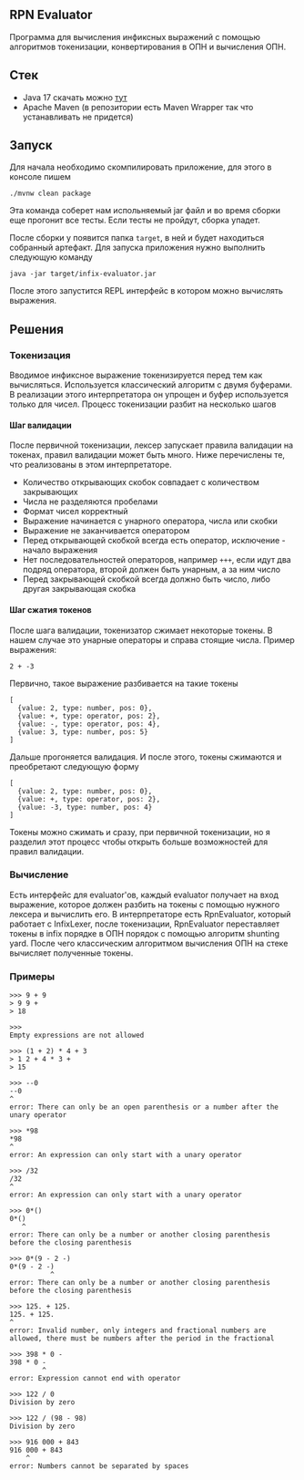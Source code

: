 ## RPN Evaluator

Программа для вычисления инфиксных выражений с помощью алгоритмов токенизации, конвертирования в ОПН и вычисления ОПН.

## Стек

- Java 17 скачать можно [тут](https://www.oracle.com/java/technologies/javase/jdk17-archive-downloads.html)
- Apache Maven (в репозитории есть Maven Wrapper так что устанавливать не придется)

## Запуск

Для начала необходимо скомпилировать приложение, для этого в консоле пишем

```text
./mvnw clean package
```

Эта команда соберет нам испольняемый jar файл и во время сборки еще прогонит все тесты. Если тесты не пройдут, сборка упадет.

После сборки у появится папка `target`, в ней и будет находиться собранный артефакт. Для запуска приложения нужно выполнить следующую команду

```text
java -jar target/infix-evaluator.jar
```

После этого запустится REPL интерфейс в котором можно вычислять выражения.

## Решения

### Токенизация

Вводимое инфиксное выражение токенизируется перед тем как вычисляться. Используется классический алгоритм с двумя буферами. В реализации этого
интерпретатора он упрощен и буфер используется только для чисел. Процесс токенизации разбит на несколько шагов

#### Шаг валидации

После первичной токенизации, лексер запускает правила валидации на токенах, правил валидации может быть много. Ниже перечислены те, что
реализованы в этом интерпретаторе.

- Количество открывающих скобок совпадает с количеством закрывающих
- Числа не разделяются пробелами
- Формат чисел корректный
- Выражение начинается с унарного оператора, числа или скобки
- Выражение не заканчивается оператором
- Перед открывающей скобкой всегда есть оператор, исключение - начало выражения
- Нет последовательностей операторов, например `+++`, если идут два подряд оператора, второй должен быть унарным, а за ним число
- Перед закрывающей скобкой всегда должно быть число, либо другая закрывающая скобка

#### Шаг сжатия токенов

После шага валидации, токенизатор сжимает некоторые токены. В нашем случае это унарные операторы и справа стоящие числа. Пример выражения:

```text
2 + -3
```

Первично, такое выражение разбивается на такие токены

```text
[
  {value: 2, type: number, pos: 0},
  {value: +, type: operator, pos: 2},
  {value: -, type: operator, pos: 4},
  {value: 3, type: number, pos: 5}
]
```

Дальше прогоняется валидация. И после этого, токены сжимаются и преобретают следующую форму

```text
[
  {value: 2, type: number, pos: 0},
  {value: +, type: operator, pos: 2},
  {value: -3, type: number, pos: 4}
]
```

Токены можно сжимать и сразу, при первичной токенизации, но я разделил этот процесс чтобы открыть больше возможностей для правил валидации.

### Вычисление

Есть интерфейс для evaluator'ов, каждый evaluator получает на вход выражение, которое должен разбить на токены с помощью нужного лексера и
вычислить его. В интерпретаторе есть RpnEvaluator, который работает с InfixLexer, после токенизации, RpnEvaluator переставляет токены в infix
порядке в ОПН порядок с помощью алгоритм shunting yard. После чего классическим алгоритмом вычисления ОПН на стеке вычисляет полученные токены.

### Примеры

```text
>>> 9 + 9
> 9 9 +
> 18

>>>
Empty expressions are not allowed

>>> (1 + 2) * 4 + 3
> 1 2 + 4 * 3 +
> 15

>>> --0
--0
^
error: There can only be an open parenthesis or a number after the unary operator

>>> *98
*98
^
error: An expression can only start with a unary operator

>>> /32
/32
^
error: An expression can only start with a unary operator

>>> 0*()
0*()
   ^
error: There can only be a number or another closing parenthesis before the closing parenthesis

>>> 0*(9 - 2 -)
0*(9 - 2 -)
          ^
error: There can only be a number or another closing parenthesis before the closing parenthesis

>>> 125. + 125.
125. + 125.
^
error: Invalid number, only integers and fractional numbers are allowed, there must be numbers after the period in the fractional

>>> 398 * 0 -
398 * 0 -
        ^
error: Expression cannot end with operator

>>> 122 / 0
Division by zero

>>> 122 / (98 - 98)
Division by zero

>>> 916 000 + 843
916 000 + 843
    ^
error: Numbers cannot be separated by spaces
```

